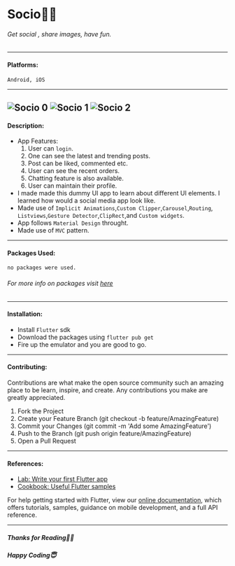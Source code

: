 # Socio💬🌉
###### Get social , share images, have fun.

------------



#### Platforms:  
`Android, iOS`

------------
![Socio 0](https://user-images.githubusercontent.com/55269410/115554068-b7c2f480-a2cb-11eb-893b-f0d981fdddb5.png)
![Socio 1](https://user-images.githubusercontent.com/55269410/115554182-d32dff80-a2cb-11eb-8390-c67272f1b4d3.png)
![Socio 2](https://user-images.githubusercontent.com/55269410/115554200-d6c18680-a2cb-11eb-8e16-1237ffa33f02.png)
------------
#### Description: 
- App Features:
	1. User can `login`.
	2. One can see the latest and trending posts.
	3. Post can be liked, commented etc.
	4. User can see the recent orders.
	5. Chatting feature is also available.
	6. User can maintain their profile.
- I made made this dummy UI app to learn about different UI elements. I learned how would a social media app look like. 
- Made use of `Implicit Animations`,`Custom Clipper`,`Carousel`,`Routing`, `Listviews`,`Gesture Detector`,`ClipRect`,and `Custom widgets`.
- App follows `Material Design` throught.
- Made use of `MVC` pattern.

------------

#### Packages Used:
`no packages were used.`
###### For more info on packages visit [here](http://pub.dev "here")
------------

#### Installation:
- Install `Flutter` sdk
- Download the packages using `flutter pub get`
- Fire up the emulator and you are good to go.

------------
#### Contributing:
Contributions are what make the open source community such an amazing place to be learn, inspire, and create. Any contributions you make are greatly appreciated.
1. Fork the Project
2. Create your Feature Branch (git checkout -b feature/AmazingFeature)
3. Commit your Changes (git commit -m 'Add some AmazingFeature')
4. Push to the Branch (git push origin feature/AmazingFeature)
5. Open a Pull Request

------------
#### References:

- [Lab: Write your first Flutter app](https://flutter.dev/docs/get-started/codelab)
- [Cookbook: Useful Flutter samples](https://flutter.dev/docs/cookbook)

For help getting started with Flutter, view our
[online documentation](https://flutter.dev/docs), which offers tutorials,
samples, guidance on mobile development, and a full API reference.

------------


##### Thanks for Reading🙏🏻
##### Happy Coding😇



   



